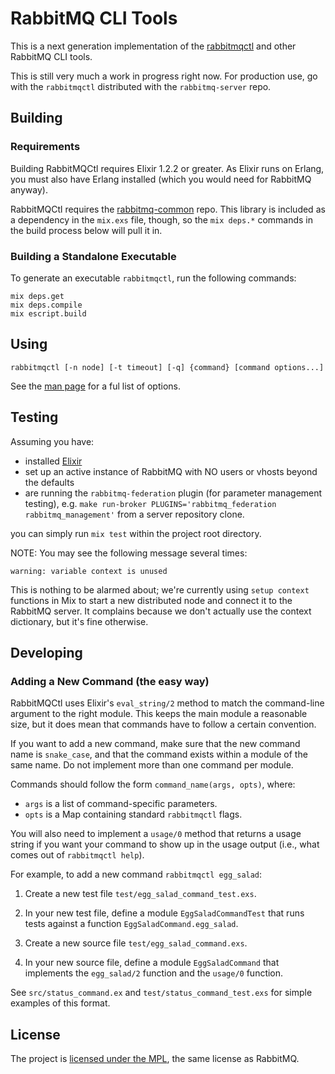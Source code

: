# RabbitMQ CLI Tools

This is a next generation implementation of the [rabbitmqctl](https://www.rabbitmq.com/man/rabbitmqctl.1.man.html) and 
other RabbitMQ CLI tools.

This is still very much a work in progress right now. For production use, go 
with the `rabbitmqctl` distributed with the `rabbitmq-server` repo.


## Building

### Requirements

Building RabbitMQCtl requires Elixir 1.2.2 or greater. As Elixir runs on Erlang, you must also have Erlang installed (which you would need for RabbitMQ anyway).

RabbitMQCtl requires the [rabbitmq-common](https://github.com/rabbitmq/rabbitmq-common) repo. This library is included as a dependency in the `mix.exs` file, though, so the `mix deps.*` commands in the build process below will pull it in.

### Building a Standalone Executable

To generate an executable `rabbitmqctl`, run the following commands:

```
mix deps.get
mix deps.compile
mix escript.build
```

## Using

`rabbitmqctl [-n node] [-t timeout] [-q] {command} [command options...]`

See the [man page](https://www.rabbitmq.com/man/rabbitmqctl.1.man.html) for a ful list of options.


## Testing

Assuming you have:

 * installed [Elixir](http://elixir-lang.org/install.html)
 * set up an active instance of RabbitMQ with NO users or vhosts beyond the defaults
 * are running the `rabbitmq-federation` plugin (for parameter management testing), e.g. `make run-broker PLUGINS='rabbitmq_federation rabbitmq_management'` from a server repository clone.

you can simply run `mix test` within the project root directory.

NOTE: You may see the following message several times:

```
warning: variable context is unused
```

This is nothing to be alarmed about; we're currently using `setup context` functions in Mix to start a new distributed node and connect it to the RabbitMQ server. It complains because we don't actually use the context dictionary, but it's fine otherwise.


## Developing
### Adding a New Command (the easy way)

RabbitMQCtl uses Elixir's `eval_string/2` method to match the command-line
argument to the right module. This keeps the main module a reasonable size,
but it does mean that commands have to follow a certain convention.

If you want to add a new command, make sure that the new command name is
`snake_case`, and that the command exists within a module of the same name.
Do not implement more than one command per module.

Commands should follow the form `command_name(args, opts)`, where:

* `args` is a list of command-specific parameters.
* `opts` is a Map containing standard `rabbitmqctl` flags.

You will also need to implement a `usage/0` method that returns a usage 
string if you want your command to show up in the usage output (i.e., what 
comes out of `rabbitmqctl help`).

For example, to add a new command `rabbitmqctl egg_salad`:

1. Create a new test file `test/egg_salad_command_test.exs`.

2. In your new test file, define a module `EggSaladCommandTest` that runs tests against a function
  `EggSaladCommand.egg_salad`.

3. Create a new source file `test/egg_salad_command.exs`.

4. In your new source file, define a module `EggSaladCommand` that implements the `egg_salad/2`
  function and the `usage/0` function.

See `src/status_command.ex` and `test/status_command_test.exs` for simple
examples of this format.


## License

The project is [licensed under the MPL](LICENSE-MPL-RabbitMQ), the same license
as RabbitMQ.
